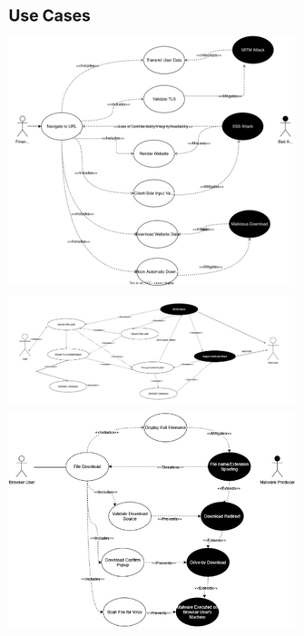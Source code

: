 # Use Cases

![Navigate to URL Use Case](docs/UseCase_Navigate_to_URL.svg)

![Navigate to URL Use Case](docs/secure%20site%20loading.png)

![Navigate to URL Use Case](docs\UseCase_File_Download.png)

